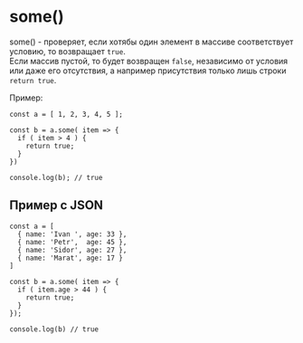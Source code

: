 # some()
some() - проверяет, если хотябы один элемент в массиве соответствует условию, то возвращает `true`.  
Если массив пустой, то будет возвращен `false`, независимо от условия или даже его отсутствия, а например присутствия только лишь строки `return true`.

Пример:

    const a = [ 1, 2, 3, 4, 5 ];

    const b = a.some( item => {
      if ( item > 4 ) {
        return true;
      }
    })

    console.log(b); // true

## Пример с JSON

    const a = [
      { name: 'Ivan ', age: 33 },
      { name: 'Petr',  age: 45 },
      { name: 'Sidor', age: 27 },
      { name: 'Marat', age: 17 }
    ]

    const b = a.some( item => {
      if ( item.age > 44 ) {
        return true;
      }
    });

    console.log(b) // true
